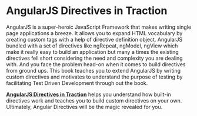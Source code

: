 AngularJS Directives in Traction
=========

AngularJS is a super-heroic JavaScript Framework that makes writing single page applications a breeze. It allows you to expand HTML vocabulary by creating custom tags with a help of directive definition object. AngularJS bundled with a set of directives like ngRepeat, ngModel, ngView which make it really easy to build an application but many a times the existing directives fell short considering the need and complexity you are dealing with. And you face the problem head-on when it comes to build directives from ground ups. This book teaches you to extend AngularJS by writing custom directives and motivates to understand the purpose of testing by facilitating Test Driven Development through out the book.

**[AngularJS Directives in Traction](https://amitgharat.wordpress.com/2015/07/28/angularjs-directives-in-traction/)** helps you understand how built-in directives work and teaches you to build custom directives on your own. Ultimately, Angular Directives will be the magic revealed for you.
